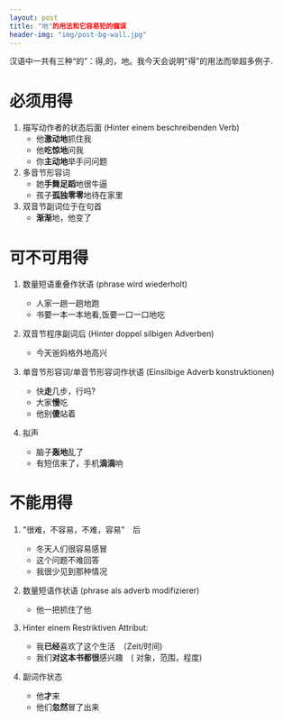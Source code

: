 ```yaml
---
layout: post
title: "地"的用法和它容易犯的偏误 
header-img: "img/post-bg-wall.jpg"
---
```


汉语中一共有三种“的”：得,的，地。我今天会说明"得"的用法而举超多例子.

# 必须用得

1. 描写动作者的状态后面 (Hinter einem beschreibenden Verb)
	* 他**激动地**抓住我
	* 他**吃惊地**问我
	* 你**主动地**举手问问题
2. 多音节形容词
	* 她**手舞足蹈**地很牛逼
	* 孩子**孤独零零**地待在家里
3. 双音节副词位于在句首
	* **渐渐**地，他变了


# 可不可用得

1. 数量短语重叠作状语 (phrase wird wiederholt)
    * 人家一趟一趟地跑
    * 书要一本一本地看,饭要一口一口地吃

2. 双音节程序副词后 (Hinter doppel silbigen Adverben)
	* 今天爸妈格外地高兴 

3. 单音节形容词/单音节形容词作状语 (Einsilbige Adverb konstruktionen)
	* 快**走**几步，行吗?
	* 大家**慢**吃
	* 他别**傻**站着
4. 拟声
	* 脑子**轰地**乱了
	* 有短信来了，手机**滴滴**响

# 不能用得

1. "很难，不容易，不难，容易"　后
    * 冬天人们很容易感冒
    * 这个问题不难回答
    * 我很少见到那种情况
2. 数量短语作状语 (phrase als adverb modifizierer)
    * 他一把抓住了他

3. Hinter einem Restriktiven Attribut:
    * 我**已经**喜欢了这个生活　（Zeit/时间)
    * 我们**对这本书都很**感兴趣　( 对象，范围，程度)
4. 副词作状态
	* 他**才**来
	* 他们**忽然**冒了出来

